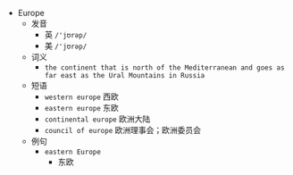 - Europe
  - 发音
    - 英 `/'jʊrəp/`
    - 美 `/'jʊrəp/`
  - 词义
    - `the continent that is north of the Mediterranean and goes as far east as the Ural Mountains in Russia`
  - 短语
    - `western europe` 西欧 
    - `eastern europe` 东欧 
    - `continental europe` 欧洲大陆 
    - `council of europe` 欧洲理事会；欧洲委员会 
  - 例句
    - `eastern Europe`
      - 东欧

